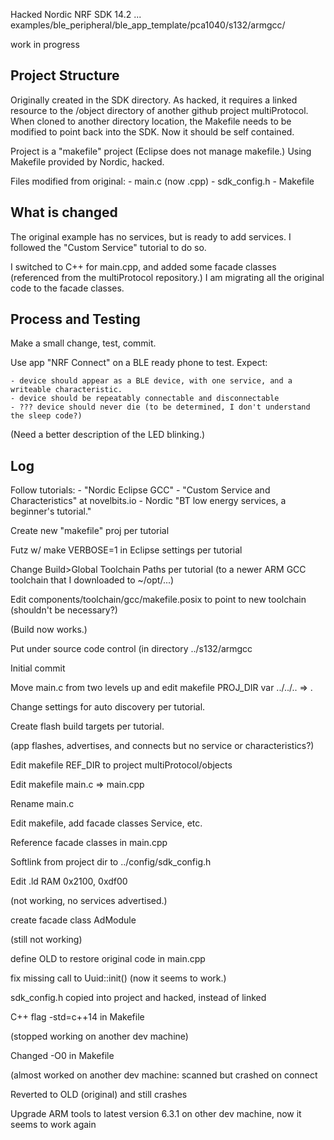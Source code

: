 
Hacked Nordic NRF SDK 14.2 ... examples/ble_peripheral/ble_app_template/pca1040/s132/armgcc/

work in progress

Project Structure
-

Originally created in the SDK directory.
As hacked, it requires a linked resource to the /object directory of another github project multiProtocol.
When cloned to another directory location, the Makefile needs to be modified to point back into the SDK.
Now it should be self contained.

Project is a "makefile" project (Eclipse does not manage makefile.)  Using Makefile provided by Nordic, hacked.

Files modified from original:
    - main.c (now .cpp)
    - sdk_config.h
    - Makefile

What is changed
-

The original example has no services, but is ready to add services.  I followed the "Custom Service" tutorial to do so.

I switched to C++ for main.cpp, and added some facade classes (referenced from the multiProtocol repository.)  I am migrating all the original code to the facade classes.


Process and Testing
-

Make a small change, test, commit.

Use app "NRF Connect" on a BLE ready phone to test.  Expect:

    - device should appear as a BLE device, with one service, and a writeable characteristic.
    - device should be repeatably connectable and disconnectable
    - ??? device should never die (to be determined, I don't understand the sleep code?)

(Need a better description of the LED blinking.)

Log
-

Follow tutorials:
    - "Nordic Eclipse GCC"
    - "Custom Service and Characteristics" at novelbits.io
    - Nordic "BT low energy services, a beginner's tutorial."

Create new "makefile" proj per tutorial

Futz w/ make VERBOSE=1 in Eclipse settings per tutorial

Change Build>Global Toolchain Paths per tutorial (to a newer ARM GCC toolchain that I downloaded to ~/opt/...)

Edit components/toolchain/gcc/makefile.posix to point to new toolchain (shouldn't be necessary?)

(Build now works.)

Put under source code control (in directory ../s132/armgcc

Initial commit

Move main.c from two levels up and edit makefile PROJ_DIR var ../../.. => .

Change settings for auto discovery per tutorial.

Create flash build targets per tutorial.

(app flashes, advertises, and connects but no service or characteristics?)

Edit makefile REF_DIR to project multiProtocol/objects

Edit makefile main.c => main.cpp

Rename main.c

Edit makefile, add facade classes Service, etc.

Reference facade classes in main.cpp

Softlink from project dir to ../config/sdk_config.h

Edit .ld RAM 0x2100, 0xdf00


(not working, no services advertised.)

create facade class AdModule

(still not working) 

define OLD to restore original code in main.cpp

fix missing call to Uuid::init() (now it seems to work.)

sdk_config.h copied into project and hacked, instead of linked

C++ flag -std=c++14 in Makefile

(stopped working on another dev machine)

Changed -O0 in Makefile

(almost worked on another dev machine: scanned but crashed on connect

Reverted to OLD (original) and still crashes

Upgrade ARM tools to latest version 6.3.1 on other dev machine, now it seems to work again






